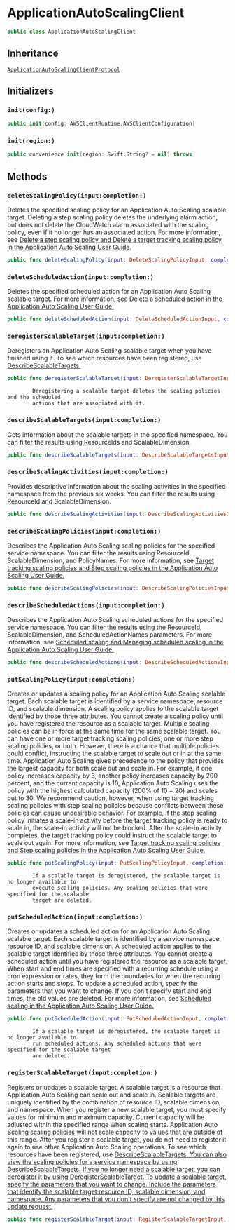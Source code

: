 # ApplicationAutoScalingClient

``` swift
public class ApplicationAutoScalingClient 
```

## Inheritance

[`ApplicationAutoScalingClientProtocol`](/aws-sdk-swift/reference/0.x/AWSApplicationAutoScaling/ApplicationAutoScalingClientProtocol)

## Initializers

### `init(config:)`

``` swift
public init(config: AWSClientRuntime.AWSClientConfiguration) 
```

### `init(region:)`

``` swift
public convenience init(region: Swift.String? = nil) throws 
```

## Methods

### `deleteScalingPolicy(input:completion:)`

Deletes the specified scaling policy for an Application Auto Scaling scalable target.
Deleting a step scaling policy deletes the underlying alarm action, but does not delete
the CloudWatch alarm associated with the scaling policy, even if it no longer has an associated
action.
For more information, see <a href="https:​//docs.aws.amazon.com/autoscaling/application/userguide/application-auto-scaling-step-scaling-policies.html#delete-step-scaling-policy">Delete a step scaling policy and <a href="https:​//docs.aws.amazon.com/autoscaling/application/userguide/application-auto-scaling-target-tracking.html#delete-target-tracking-policy">Delete a target tracking scaling policy in the
Application Auto Scaling User Guide.

``` swift
public func deleteScalingPolicy(input: DeleteScalingPolicyInput, completion: @escaping (ClientRuntime.SdkResult<DeleteScalingPolicyOutputResponse, DeleteScalingPolicyOutputError>) -> Void)
```

### `deleteScheduledAction(input:completion:)`

Deletes the specified scheduled action for an Application Auto Scaling scalable target.
For more information, see <a href="https:​//docs.aws.amazon.com/autoscaling/application/userguide/scheduled-scaling-additional-cli-commands.html#delete-scheduled-action">Delete a scheduled action in the Application Auto Scaling User Guide.

``` swift
public func deleteScheduledAction(input: DeleteScheduledActionInput, completion: @escaping (ClientRuntime.SdkResult<DeleteScheduledActionOutputResponse, DeleteScheduledActionOutputError>) -> Void)
```

### `deregisterScalableTarget(input:completion:)`

Deregisters an Application Auto Scaling scalable target when you have finished using it. To see which
resources have been registered, use <a href="https:​//docs.aws.amazon.com/autoscaling/application/APIReference/API_DescribeScalableTargets.html">DescribeScalableTargets.

``` swift
public func deregisterScalableTarget(input: DeregisterScalableTargetInput, completion: @escaping (ClientRuntime.SdkResult<DeregisterScalableTargetOutputResponse, DeregisterScalableTargetOutputError>) -> Void)
```

``` 
        Deregistering a scalable target deletes the scaling policies and the scheduled
        actions that are associated with it.
```

### `describeScalableTargets(input:completion:)`

Gets information about the scalable targets in the specified namespace.
You can filter the results using ResourceIds and
ScalableDimension.

``` swift
public func describeScalableTargets(input: DescribeScalableTargetsInput, completion: @escaping (ClientRuntime.SdkResult<DescribeScalableTargetsOutputResponse, DescribeScalableTargetsOutputError>) -> Void)
```

### `describeScalingActivities(input:completion:)`

Provides descriptive information about the scaling activities in the specified namespace
from the previous six weeks.
You can filter the results using ResourceId and
ScalableDimension.

``` swift
public func describeScalingActivities(input: DescribeScalingActivitiesInput, completion: @escaping (ClientRuntime.SdkResult<DescribeScalingActivitiesOutputResponse, DescribeScalingActivitiesOutputError>) -> Void)
```

### `describeScalingPolicies(input:completion:)`

Describes the Application Auto Scaling scaling policies for the specified service namespace.
You can filter the results using ResourceId,
ScalableDimension, and PolicyNames.
For more information, see <a href="https:​//docs.aws.amazon.com/autoscaling/application/userguide/application-auto-scaling-target-tracking.html">Target tracking scaling policies and <a href="https:​//docs.aws.amazon.com/autoscaling/application/userguide/application-auto-scaling-step-scaling-policies.html">Step scaling policies in the Application Auto Scaling User Guide.

``` swift
public func describeScalingPolicies(input: DescribeScalingPoliciesInput, completion: @escaping (ClientRuntime.SdkResult<DescribeScalingPoliciesOutputResponse, DescribeScalingPoliciesOutputError>) -> Void)
```

### `describeScheduledActions(input:completion:)`

Describes the Application Auto Scaling scheduled actions for the specified service namespace.
You can filter the results using the ResourceId,
ScalableDimension, and ScheduledActionNames parameters.
For more information, see <a href="https:​//docs.aws.amazon.com/autoscaling/application/userguide/application-auto-scaling-scheduled-scaling.html">Scheduled scaling and <a href="https:​//docs.aws.amazon.com/autoscaling/application/userguide/scheduled-scaling-additional-cli-commands.html">Managing scheduled scaling in the
Application Auto Scaling User Guide.

``` swift
public func describeScheduledActions(input: DescribeScheduledActionsInput, completion: @escaping (ClientRuntime.SdkResult<DescribeScheduledActionsOutputResponse, DescribeScheduledActionsOutputError>) -> Void)
```

### `putScalingPolicy(input:completion:)`

Creates or updates a scaling policy for an Application Auto Scaling scalable target.
Each scalable target is identified by a service namespace, resource ID, and scalable
dimension. A scaling policy applies to the scalable target identified by those three
attributes. You cannot create a scaling policy until you have registered the resource as a
scalable target.
Multiple scaling policies can be in force at the same time for the same scalable target.
You can have one or more target tracking scaling policies, one or more step scaling
policies, or both. However, there is a chance that multiple policies could conflict,
instructing the scalable target to scale out or in at the same time. Application Auto Scaling gives
precedence to the policy that provides the largest capacity for both scale out and scale
in. For example, if one policy increases capacity by 3, another policy increases capacity
by 200 percent, and the current capacity is 10, Application Auto Scaling uses the policy with the highest
calculated capacity (200% of 10 = 20) and scales out to 30.
We recommend caution, however, when using target tracking scaling policies with step
scaling policies because conflicts between these policies can cause undesirable behavior.
For example, if the step scaling policy initiates a scale-in activity before the target
tracking policy is ready to scale in, the scale-in activity will not be blocked. After the
scale-in activity completes, the target tracking policy could instruct the scalable target
to scale out again.
For more information, see <a href="https:​//docs.aws.amazon.com/autoscaling/application/userguide/application-auto-scaling-target-tracking.html">Target tracking scaling policies and <a href="https:​//docs.aws.amazon.com/autoscaling/application/userguide/application-auto-scaling-step-scaling-policies.html">Step scaling policies in the Application Auto Scaling User Guide.

``` swift
public func putScalingPolicy(input: PutScalingPolicyInput, completion: @escaping (ClientRuntime.SdkResult<PutScalingPolicyOutputResponse, PutScalingPolicyOutputError>) -> Void)
```

``` 
        If a scalable target is deregistered, the scalable target is no longer available to
        execute scaling policies. Any scaling policies that were specified for the scalable
        target are deleted.
```

### `putScheduledAction(input:completion:)`

Creates or updates a scheduled action for an Application Auto Scaling scalable target.
Each scalable target is identified by a service namespace, resource ID, and scalable
dimension. A scheduled action applies to the scalable target identified by those three
attributes. You cannot create a scheduled action until you have registered the resource as
a scalable target.
When start and end times are specified with a recurring schedule using a cron expression
or rates, they form the boundaries for when the recurring action starts and stops.
To update a scheduled action, specify the parameters that you want to change. If you
don't specify start and end times, the old values are deleted.
For more information, see <a href="https:​//docs.aws.amazon.com/autoscaling/application/userguide/application-auto-scaling-scheduled-scaling.html">Scheduled scaling in the Application Auto Scaling User Guide.

``` swift
public func putScheduledAction(input: PutScheduledActionInput, completion: @escaping (ClientRuntime.SdkResult<PutScheduledActionOutputResponse, PutScheduledActionOutputError>) -> Void)
```

``` 
        If a scalable target is deregistered, the scalable target is no longer available to
        run scheduled actions. Any scheduled actions that were specified for the scalable target
        are deleted.
```

### `registerScalableTarget(input:completion:)`

Registers or updates a scalable target.
A scalable target is a resource that Application Auto Scaling can scale out and scale in. Scalable
targets are uniquely identified by the combination of resource ID, scalable dimension, and
namespace.
When you register a new scalable target, you must specify values for minimum and maximum
capacity. Current capacity will be adjusted within the specified range when scaling starts.
Application Auto Scaling scaling policies will not scale capacity to values that are outside of this
range.
After you register a scalable target, you do not need to register it again to use other
Application Auto Scaling operations. To see which resources have been registered, use <a href="https:​//docs.aws.amazon.com/autoscaling/application/APIReference/API_DescribeScalableTargets.html">DescribeScalableTargets. You can also view the scaling policies for a service
namespace by using <a href="https:​//docs.aws.amazon.com/autoscaling/application/APIReference/API_DescribeScalableTargets.html">DescribeScalableTargets. If you no longer need a scalable target, you can
deregister it by using <a href="https:​//docs.aws.amazon.com/autoscaling/application/APIReference/API_DeregisterScalableTarget.html">DeregisterScalableTarget.
To update a scalable target, specify the parameters that you want to change. Include the
parameters that identify the scalable target:​ resource ID, scalable dimension, and
namespace. Any parameters that you don't specify are not changed by this update request.

``` swift
public func registerScalableTarget(input: RegisterScalableTargetInput, completion: @escaping (ClientRuntime.SdkResult<RegisterScalableTargetOutputResponse, RegisterScalableTargetOutputError>) -> Void)
```
